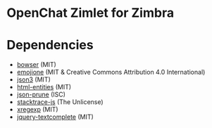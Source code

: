 # OpenChat Zimlet for Zimbra

# Dependencies
- [bowser][3] (MIT)
- [emojione][7] (MIT & Creative Commons Attribution 4.0 International)
- [json3][1] (MIT)
- [html-entities][6] (MIT)
- [json-prune][4] (ISC)
- [stacktrace-js][5] (The Unlicense)
- [xregexp][2] (MIT)
- [jquery-textcomplete][8] (MIT)

[1]: https://www.npmjs.com/package/json3
[2]: https://www.npmjs.com/package/xregexp
[3]: https://www.npmjs.com/package/bowser
[4]: https://www.npmjs.com/package/json-prune
[5]: https://www.npmjs.com/package/stacktrace-js-legacy
[6]: https://www.npmjs.com/package/html-entities
[7]: https://github.com/Ranks/emojione
[8]: https://yuku-t.com/jquery-textcomplete/
